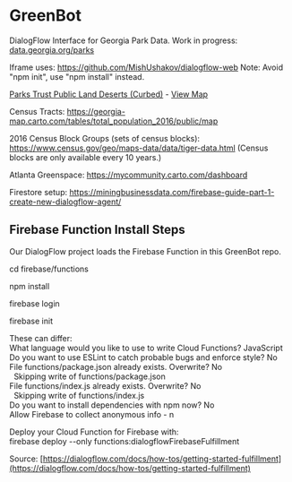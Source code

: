 # GreenBot
DialogFlow Interface for Georgia Park Data. Work in progress: [data.georgia.org/parks](https://data.georgia.org/parks)

Iframe uses: https://github.com/MishUshakov/dialogflow-web
Note: Avoid "npm init", use "npm install" instead.

[Parks Trust Public Land Deserts (Curbed)](https://atlanta.curbed.com/2018/5/1/17307034/atlanta-parks-trust-public-land-deserts) - [View Map](https://parkserve.tpl.org/mapping/index.html?CityID=1304000)

Census Tracts: https://georgia-map.carto.com/tables/total_population_2016/public/map

2016 Census Block Groups (sets of census blocks): https://www.census.gov/geo/maps-data/data/tiger-data.html
(Census blocks are only available every 10 years.)

Atlanta Greenspace: https://mycommunity.carto.com/dashboard

Firestore setup:  https://miningbusinessdata.com/firebase-guide-part-1-create-new-dialogflow-agent/

<!--
US Census Data - Google BigQuery: https://cloud.google.com/bigquery/public-data/us-census
-->



## Firebase Function Install Steps

Our DialogFlow project loads the Firebase Function in this GreenBot repo.

cd firebase/functions

npm install

firebase login

firebase init

These can differ:<br>
What language would you like to use to write Cloud Functions? JavaScript<br>
Do you want to use ESLint to catch probable bugs and enforce style? No<br>
File functions/package.json already exists. Overwrite? No<br>
&nbsp; Skipping write of functions/package.json<br>
File functions/index.js already exists. Overwrite? No<br>
&nbsp; Skipping write of functions/index.js<br>
Do you want to install dependencies with npm now? No<br>
Allow Firebase to collect anonymous info - n

Deploy your Cloud Function for Firebase with:<br>
 firebase deploy --only functions:dialogflowFirebaseFulfillment

Source: [https://dialogflow.com/docs/how-tos/getting-started-fulfillment](https://dialogflow.com/docs/how-tos/getting-started-fulfillment)
